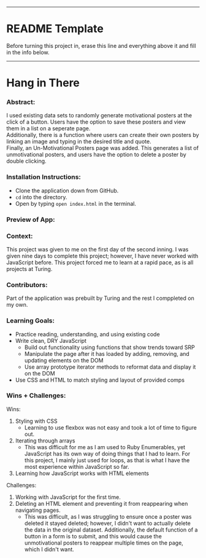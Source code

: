 ______________________________________________________  
# README Template  
Before turning this project in, erase this line and everything above it and fill in the info below.  
______________________________________________________  

# Hang in There  

### Abstract:
[//]: <> (Briefly describe what you built and its features. What problem is the app solving? How does this application solve that problem?)
I used existing data sets to randomly generate motivational posters at the click of a button. Users have the option to save these posters and view them in a list on a seperate page. <br>
Additionally, there is a function where users can create their own posters by linking an image and typing in the desired title and quote. <br>
Finally, an Un-Motivational Posters page was added. This generates a list of unmotivational posters, and users have the option to delete a poster by double clicking.

### Installation Instructions:
[//]: <> (What steps does a person have to take to get your app cloned down and running?)
* Clone the application down from GitHub.
* `cd` into the directory.
* Open by typing `open index.html` in the terminal.

### Preview of App:
[//]: <> (Provide ONE gif or screenshot of your application - choose the "coolest" piece of functionality to show off. gifs preferred!)


### Context:
[//]: <> (Give some context for the project here. How long did you have to work on it? How far into the Turing program are you?)
This project was given to me on the first day of the second inning. I was given nine days to complete this project; however, I have never worked with JavaScript before. This project forced me to learn at a rapid pace, as is all projects at Turing.

### Contributors:
[//]: <> (Who worked on this application? Link to your GitHub. Consider also providing LinkedIn link)
Part of the application was prebuilt by Turing and the rest I comppleted on my own.

### Learning Goals:
[//]: <> (What were the learning goals of this project? What tech did you work with?)
* Practice reading, understanding, and using existing code
* Write clean, DRY JavaScript
    * Build out functionality using functions that show trends toward SRP
    * Manipulate the page after it has loaded by adding, removing, and updating elements on the DOM
    * Use array prototype iterator methods to reformat data and display it on the DOM
* Use CSS and HTML to match styling and layout of provided comps

### Wins + Challenges:
[//]: <> (What are 2-3 wins you have from this project? What were some challenges you faced - and how did you get over them?)
Wins:
1. Styling with CSS
    * Learning to use flexbox was not easy and took a lot of time to figure out.
2. Iterating through arrays
    * This was difficult for me as I am used to Ruby Enumerables, yet JavaScript has its own way of doing things that I had to learn. For this project, I mainly just used for loops, as that is what I have the most experience within JavaScript so far.
3. Learning how JavaScript works with HTML elements<br>

Challenges:
1. Working with JavaScript for the first time.
2. Deleting an HTML element and preventing it from reappearing when navigating pages.
    * This was difficult, as I was struggling to ensure once a poster was deleted it stayed deleted; however, I didn't want to actually delete the data in the original dataset. Additionally, the default function of a button in a form is to submit, and this would cause the unmotivational posters to reappear multiple times on the page, which I didn't want.
